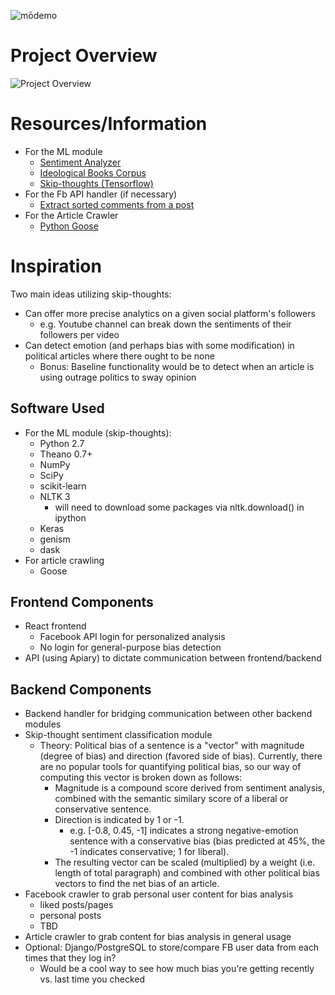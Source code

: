 ![mōdemo](https://i.imgur.com/D8VSbIG.png)

# Project Overview
![Project Overview](https://i.imgur.com/p5ALuCd.png)

# Resources/Information
+ For the ML module
	+ [Sentiment Analyzer](https://github.com/cjhutto/vaderSentiment)
	+ [Ideological Books Corpus](http://cs.umd.edu/~miyyer/ibc/)
	+ [Skip-thoughts (Tensorflow)](https://github.com/tensorflow/models/tree/master/skip_thoughts)
+ For the Fb API handler (if necessary)
	+ [Extract sorted comments from a post](https://developers.facebook.com/docs/graph-api/reference/v2.10/object/comments)
+ For the Article Crawler
	+ [Python Goose](https://github.com/grangier/python-goose)

# Inspiration
Two main ideas utilizing skip-thoughts:
+ Can offer more precise analytics on a given social platform's followers
	+ e.g. Youtube channel can break down the sentiments of their followers per video
+ Can detect emotion (and perhaps bias with some modification) in political articles where there ought to be none
	+ Bonus: Baseline functionality would be to detect when an article is using outrage politics to sway opinion

## Software Used
+ For the ML module (skip-thoughts):
	+ Python 2.7
	+ Theano 0.7+
	+ NumPy
	+ SciPy
	+ scikit-learn
	+ NLTK 3
		+ will need to download some packages via nltk.download() in ipython
	+ Keras
	+ genism
	+ dask
+ For article crawling
	+ Goose

## Frontend Components
+ React frontend
	+ Facebook API login for personalized analysis
	+ No login for general-purpose bias detection
+ API (using Apiary) to dictate communication between frontend/backend

## Backend Components
+ Backend handler for bridging communication between other backend modules
+ Skip-thought sentiment classification module
	+ Theory: Political bias of a sentence is a "vector" with magnitude (degree of bias) and direction (favored side of bias). Currently, there are no popular tools for quantifying political bias, so our way of computing this vector is broken down as follows:
		+ Magnitude is a compound score derived from sentiment analysis, combined with the semantic similary score of a liberal or conservative sentence.
		+ Direction is indicated by 1 or -1.
			+ e.g. [-0.8, 0.45, -1] indicates a strong negative-emotion sentence with a conservative bias (bias predicted at 45%, the -1 indicates conservative; 1 for liberal).
		+ The resulting vector can be scaled (multiplied) by a weight (i.e. length of total paragraph) and combined with other political bias vectors to find the net bias of an article.
+ Facebook crawler to grab personal user content for bias analysis
	+ liked posts/pages
	+ personal posts
	+ TBD
+ Article crawler to grab content for bias analysis in general usage
+ Optional: Django/PostgreSQL to store/compare FB user data from each times that they log in?
	+ Would be a cool way to see how much bias you're getting recently vs. last time you checked
